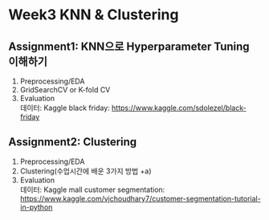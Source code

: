 # Week3 KNN & Clustering

## Assignment1: KNN으로 Hyperparameter Tuning 이해하기
1. Preprocessing/EDA
2. GridSearchCV or K-fold CV
3. Evaluation   
데이터: Kaggle black friday: https://www.kaggle.com/sdolezel/black-friday

## Assignment2: Clustering 
1. Preprocessing/EDA
2. Clustering(수업시간에 배운 3가지 방법 +a)
3. Evaluation   
데이터: Kaggle mall customer segmentation: https://www.kaggle.com/vjchoudhary7/customer-segmentation-tutorial-in-python

